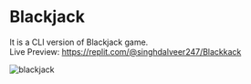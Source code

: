 # Blackjack
 It is a CLI version of Blackjack game.    
 Live Preview: https://replit.com/@singhdalveer247/Blackkack    
       
![blackjack](https://github.com/VeerSingh0001/Blackjack/assets/115876530/f93bdf2b-db12-4cb7-9b09-9985e5f51263)

